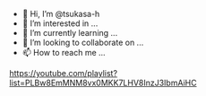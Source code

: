 - 👋 Hi, I’m @tsukasa-h
- 👀 I’m interested in ...
- 🌱 I’m currently learning ...
- 💞️ I’m looking to collaborate on ...
- 📫 How to reach me ...

<!---
tsukasa-h/tsukasa-h is a ✨ special ✨ repository because its `README.md` (this file) appears on your GitHub profile.
You can click the Preview link to take a look at your changes.
--->
https://youtube.com/playlist?list=PLBw8EmMNM8vx0MKK7LHV8InzJ3IbmAiHC
